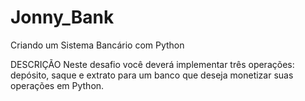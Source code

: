 # Jonny_Bank
Criando um Sistema Bancário com Python

DESCRIÇÃO
Neste desafio você deverá implementar três operações: depósito, saque e extrato para um banco que deseja monetizar suas operações em Python.

